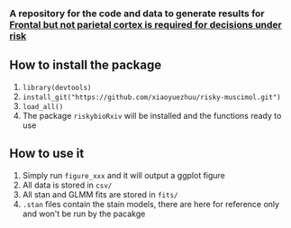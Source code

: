 ### A repository for the code and data to generate results for [Frontal but not parietal cortex is required for decisions under risk](https://www.biorxiv.org/content/10.1101/2021.11.19.469107v1)
## How to install the package
1. `library(devtools)`
2. `install_git("https://github.com/xiaoyuezhuu/risky-muscimol.git")`
3. `load_all()`
4. The package `riskybioRxiv` will be installed and the functions ready to use

## How to use it
1. Simply run `figure_xxx` and it will output a ggplot figure
2. All data is stored in `csv/`
3. All stan and GLMM fits are stored in `fits/`
4. `.stan` files contain the stain models, there are here for reference only and won't be run by the pacakge
